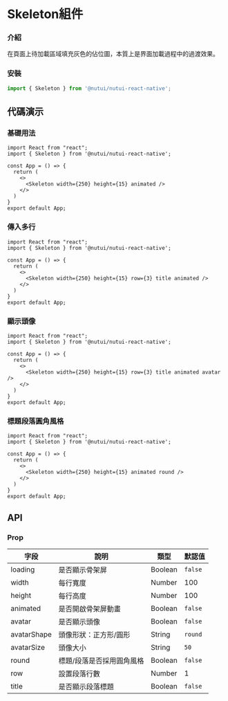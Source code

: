 #  Skeleton組件

### 介紹

在頁面上待加載區域填充灰色的佔位圖，本質上是界面加載過程中的過渡效果。

### 安裝
``` ts
import { Skeleton } from '@nutui/nutui-react-native';
```


## 代碼演示

### 基礎用法

```SnackPlayer
import React from "react";
import { Skeleton } from '@nutui/nutui-react-native';

const App = () => {
  return (
    <>
      <Skeleton width={250} height={15} animated />
    </>
  )
}
export default App;
```

### 傳入多行

```SnackPlayer
import React from "react";
import { Skeleton } from '@nutui/nutui-react-native';

const App = () => {
  return (
    <>
      <Skeleton width={250} height={15} row={3} title animated />
    </>
  )
}
export default App;
```

### 顯示頭像

```SnackPlayer
import React from "react";
import { Skeleton } from '@nutui/nutui-react-native';

const App = () => {
  return (
    <>
      <Skeleton width={250} height={15} row={3} title animated avatar />
    </>
  )
}
export default App;
```

### 標題段落圓角風格

```SnackPlayer
import React from "react";
import { Skeleton } from '@nutui/nutui-react-native';

const App = () => {
  return (
    <>
      <Skeleton width={250} height={15} animated round />
    </>
  )
}
export default App;
```


## API

### Prop

| 字段       | 說明                                             | 類型    | 默認值    |
|------------|-------------------------------------------------|---------|----------|
| loading    | 是否顯示骨架屏                                    | Boolean | `false`    |
| width       | 每行寬度                                        | Number  | 100 |
| height      | 每行高度                                        | Number  | 100   |
| animated    | 是否開啟骨架屏動畫                                | Boolean  | `false`  |
| avatar      | 是否顯示頭像                                    | Boolean | `false`   |
| avatarShape      | 頭像形狀：正方形/圓形                        | String | `round`   |
| avatarSize       | 頭像大小                                  | String | `50`    |
| round  | 標題/段落是否採用圓角風格                                | Boolean | `false`  |
| row    | 設置段落行數                                           | Number | 1       |
| title  | 是否顯示段落標題                                        | Boolean | `false`   |
